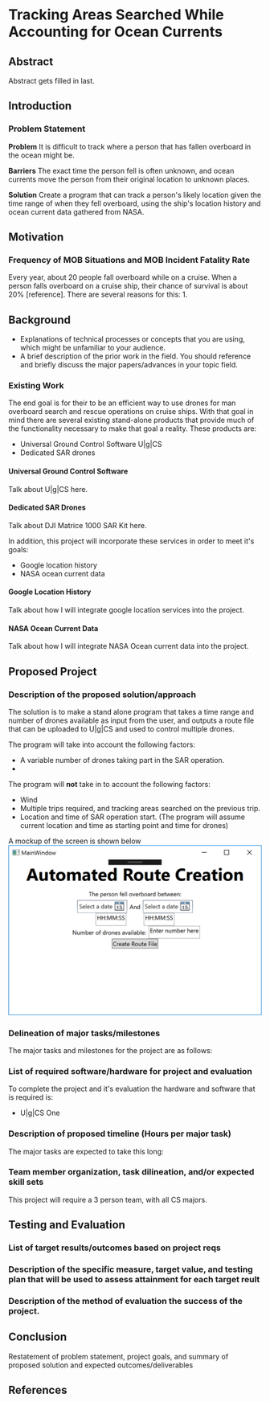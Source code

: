 # Tracking Areas Searched While Accounting for Ocean Currents
## Abstract
Abstract gets filled in last.

## Introduction
### Problem Statement

**Problem**
It is difficult to track where a person that has fallen overboard in the ocean might be.

**Barriers**
The exact time the person fell is often unknown, and ocean currents move the person from their original location to unknown places.

**Solution**
Create a program that can track a person's likely location given the time range of when they fell overboard, using the ship's location history and ocean current data gathered from NASA.

## Motivation
### Frequency of MOB Situations and MOB Incident Fatality Rate
Every year, about 20 people fall overboard while on a cruise. When a person falls overboard on a cruise ship, their chance of survival is about 20% [reference]. There are several reasons for this:
1.

## Background
* Explanations of technical processes or concepts that you are using, which might be unfamiliar to your audience.
* A brief description of the prior work in the field. You should reference and briefly discuss the major papers/advances in your topic field.

### Existing Work
The end goal is for their to be an efficient way to use drones for man overboard search and rescue operations on cruise ships. With that goal in mind there are several existing stand-alone products that provide much of the functionality necessary to make that goal a reality. These products are:
* Universal Ground Control Software U|g|CS
* Dedicated SAR drones

#### Universal Ground Control Software
Talk about U|g|CS here.

#### Dedicated SAR Drones
Talk about DJI Matrice 1000 SAR Kit here.


In addition, this project will incorporate these services in order to meet it's goals:
* Google location history
* NASA ocean current data

#### Google Location History
Talk about how I will integrate google location services into the project.

#### NASA Ocean Current Data
Talk about how I will integrate NASA Ocean current data into the project.

## Proposed Project
### Description of the proposed solution/approach
The solution is to make a stand alone program that takes a time range and number of drones available as input from the user, and outputs a route file that can be uploaded to U|g|CS and used to control multiple drones.

The program will take into account the following factors:
* A variable number of drones taking part in the SAR operation.
*

The program will **not** take in to account the following factors:
* Wind
* Multiple trips required, and tracking areas searched on the previous trip.
* Location and time of SAR operation start. (The program will assume current location and time as starting point and time for drones)

A mockup of the screen is shown below
![mockup](Images/GuiMockUp.png)

### Delineation of major tasks/milestones
The major tasks and milestones for the project are as follows:

### List of required software/hardware for project and evaluation
To complete the project and it's evaluation the hardware and software that is required is:

* U|g|CS One

### Description of proposed timeline (Hours per major task)
The major tasks are expected to take this long:

### Team member organization, task dilineation, and/or expected skill sets
This project will require a 3 person team, with all CS majors.


## Testing and Evaluation
### List of target results/outcomes based on project reqs

### Description of the specific measure, target value, and testing plan that will be used to assess attainment for each target reult

### Description of the method of evaluation the success of the project.

## Conclusion
Restatement of problem statement, project goals, and summary of proposed solution and expected outcomes/deliverables

## References
